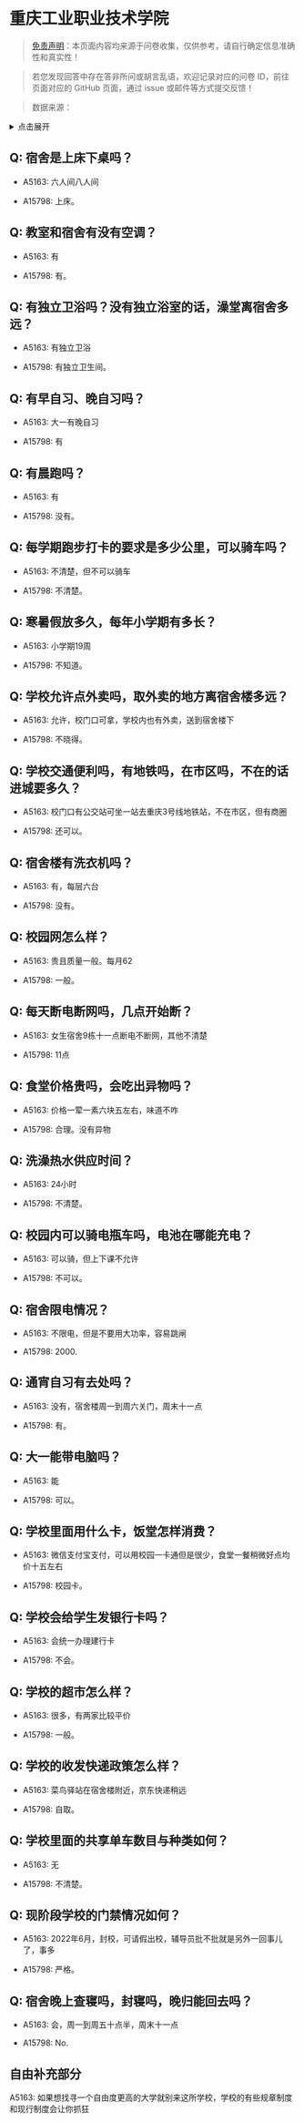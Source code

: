 # 重庆工业职业技术学院

> [免责声明](https://colleges.chat/#_3)：本页面内容均来源于问卷收集，仅供参考，请自行确定信息准确性和真实性！

> 若您发现回答中存在答非所问或胡言乱语，欢迎记录对应的问卷 ID，前往页面对应的 GitHub 页面，通过 issue 或邮件等方式提交反馈！

> 数据来源：

<details><summary>点击展开</summary>
<ul>
<li>A5163: 匿名 (2022 年 06 月)</li>
<li>A15798: 匿名 (2022 年 08 月)</li>
</ul>
</details>

## Q: 宿舍是上床下桌吗？

- A5163: 六人间八人间

- A15798: 上床。

## Q: 教室和宿舍有没有空调？

- A5163: 有

- A15798: 有。

## Q: 有独立卫浴吗？没有独立浴室的话，澡堂离宿舍多远？

- A5163: 有独立卫浴

- A15798: 有独立卫生间。

## Q: 有早自习、晚自习吗？

- A5163: 大一有晚自习

- A15798: 有

## Q: 有晨跑吗？

- A5163: 有

- A15798: 没有。

## Q: 每学期跑步打卡的要求是多少公里，可以骑车吗？

- A5163: 不清楚，但不可以骑车

- A15798: 不清楚。

## Q: 寒暑假放多久，每年小学期有多长？

- A5163: 小学期19周

- A15798: 不知道。

## Q: 学校允许点外卖吗，取外卖的地方离宿舍楼多远？

- A5163: 允许，校门口可拿，学校内也有外卖，送到宿舍楼下

- A15798: 不晓得。

## Q: 学校交通便利吗，有地铁吗，在市区吗，不在的话进城要多久？

- A5163: 校门口有公交站可坐一站去重庆3号线地铁站，不在市区，但有商圈

- A15798: 还可以。

## Q: 宿舍楼有洗衣机吗？

- A5163: 有，每层六台

- A15798: 没有。

## Q: 校园网怎么样？

- A5163: 贵且质量一般。每月62

- A15798: 一般。

## Q: 每天断电断网吗，几点开始断？

- A5163: 女生宿舍9栋十一点断电不断网，其他不清楚

- A15798: 11点

## Q: 食堂价格贵吗，会吃出异物吗？

- A5163: 价格一荤一素六块五左右，味道不咋

- A15798: 合理。没有异物

## Q: 洗澡热水供应时间？

- A5163: 24小时

- A15798: 不清楚。

## Q: 校园内可以骑电瓶车吗，电池在哪能充电？

- A5163: 可以骑，但上下课不允许

- A15798: 不可以。

## Q: 宿舍限电情况？

- A5163: 不限电，但是不要用大功率，容易跳闸

- A15798: 2000.

## Q: 通宵自习有去处吗？

- A5163: 没有，宿舍楼周一到周六关门，周末十一点

- A15798: 有。

## Q: 大一能带电脑吗？

- A5163: 能

- A15798: 可以。

## Q: 学校里面用什么卡，饭堂怎样消费？

- A5163: 微信支付宝支付，可以用校园一卡通但是很少，食堂一餐稍微好点均价十五左右

- A15798: 校园卡。

## Q: 学校会给学生发银行卡吗？

- A5163: 会统一办理建行卡

- A15798: 不会。

## Q: 学校的超市怎么样？

- A5163: 很多，有两家比较平价

- A15798: 一般。

## Q: 学校的收发快递政策怎么样？

- A5163: 菜鸟驿站在宿舍楼附近，京东快递稍远

- A15798: 自取。

## Q: 学校里面的共享单车数目与种类如何？

- A5163: 无

- A15798: 不清楚。

## Q: 现阶段学校的门禁情况如何？

- A5163: 2022年6月，封校，可请假出校，辅导员批不批就是另外一回事儿了，事多

- A15798: 严格。

## Q: 宿舍晚上查寝吗，封寝吗，晚归能回去吗？

- A5163: 会，周一到周五十点半，周末十一点

- A15798: No.

## 自由补充部分

A5163: 如果想找寻一个自由度更高的大学就别来这所学校，学校的有些规章制度和现行制度会让你抓狂